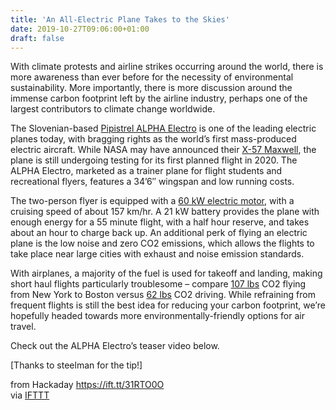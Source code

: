 ```yaml
---
title: 'An All-Electric Plane Takes to the Skies'
date: 2019-10-27T09:06:00+01:00
draft: false
---
```


With climate protests and airline strikes occurring around the world, there is more awareness than ever before for the necessity of environmental sustainability. More importantly, there is more discussion around the immense carbon footprint left by the airline industry, perhaps one of the largest contributors to climate change worldwide.

The Slovenian-based [Pipistrel ALPHA Electro](https://www.pipistrel-usa.com/alpha-electro/#overview) is one of the leading electric planes today, with bragging rights as the world’s first mass-produced electric aircraft. While NASA may have announced their [X-57 Maxwell](https://www.nasa.gov/press-release/nasa-takes-delivery-of-first-all-electric-experimental-aircraft/), the plane is still undergoing testing for its first planned flight in 2020. The ALPHA Electro, marketed as a trainer plane for flight students and recreational flyers, features a 34’6″ wingspan and low running costs.

The two-person flyer is equipped with a [60 kW electric motor](https://www.energetyka24.com/atom/elektryczny-samolot-przeleci-z-wroclawia-do-warszawy), with a cruising speed of about 157 km/hr. A 21 kW battery provides the plane with enough energy for a 55 minute flight, with a half hour reserve, and takes about an hour to charge back up. An additional perk of flying an electric plane is the low noise and zero CO2 emissions, which allows the flights to take place near large cities with exhaust and noise emission standards.

With airplanes, a majority of the fuel is used for takeoff and landing, making short haul flights particularly troublesome – compare [107 lbs](https://travelnav.com/) CO2 flying from New York to Boston versus [62 lbs](https://www.carbonindependent.org/20.html) CO2 driving. While refraining from frequent flights is still the best idea for reducing your carbon footprint, we’re hopefully headed towards more environmentally-friendly options for air travel.

Check out the ALPHA Electro’s teaser video below.

\[Thanks to steelman for the tip!\]

  
  
from Hackaday https://ift.tt/31RTO0O  
via [IFTTT](https://ifttt.com/?ref=da&site=blogger)